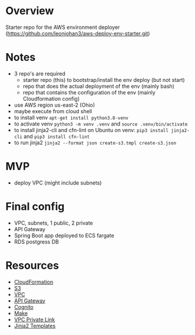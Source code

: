 # Overview
Starter repo for the AWS environment deployer (https://github.com/leonjohan3/aws-deploy-env-starter.git)

# Notes
- 3 repo's are required
  - starter repo (this) to bootstrap/install the env deploy (but not start)
  - repo that does the actual deployment of the env (mainly bash)
  - repo that contains the configuration of the env (mainly Cloudformation config)
- use AWS region us-east-2 (Ohio)
- maybe execute from cloud shell
- to install venv `apt-get install python3.8-venv`
- to activate venv `python3 -m venv .venv` and `source .venv/bin/activate`
- to install jinja2-cli and cfn-lint on Ubuntu on venv: `pip3 install jinja2-cli` and `pip3 install cfn-lint`
- to run jinja2 `jinja2 --format json create-s3.tmpl create-s3.json`

# MVP
- deploy VPC (might include subnets)

# Final config
- VPC, subnets, 1 public, 2 private
- API Gateway
- Spring Boot app deployed to ECS fargate
- RDS postgress DB

# Resources
- [CloudFormation](<https://docs.aws.amazon.com/cloudformation/index.html>)
- [S3](<https://docs.aws.amazon.com/s3/index.html>)
- [VPC](<https://docs.aws.amazon.com/vpc/index.html>)
- [API Gateway](<https://docs.aws.amazon.com/apigateway/index.html>)
- [Cognito](<https://docs.aws.amazon.com/cognito/index.html>)
- [Make](<https://www.gnu.org/software/make/manual/html_node/index.html>)
- [VPC Private Link](<https://docs.aws.amazon.com/vpc/latest/privatelink/endpoint-services-overview.html>)
- [Jinja2 Templates](<https://jinja2docs.readthedocs.io/en/stable/templates.html>)
